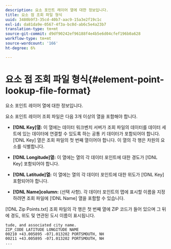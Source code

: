 ```yaml
---
description: 요소 포인트 레이어 열에 대한 정보입니다.
title: 요소 점 조회 파일 형식
uuid: 3480b9f3-35cd-40b7-aac9-15a3e2f19c1c
exl-id: da81da9e-0567-4f3a-bc0d-ab6c5e4a23b7
translation-type: tm+mt
source-git-commit: d9df90242ef96188f4e4b5e6d04cfef196b0a628
workflow-type: tm+mt
source-wordcount: '166'
ht-degree: 6%

---
```


# 요소 점 조회 파일 형식{#element-point-lookup-file-format}

요소 포인트 레이어 열에 대한 정보입니다.

요소 포인트 레이어 조회 파일은 다음 3개 이상의 열을 포함해야 합니다.

* **[!DNL Key]열:** 이 열에는 데이터 워크벤치 서버가 조회 파일의 데이터를 데이터 세트에 있는 데이터에 연결할 수 있도록 하는 공통 키 데이터가 포함되어야 합니다. [!DNL Key] 열은 조회 파일의 첫 번째 열이어야 합니다. 이 열의 각 행은 차원의 요소를 식별합니다.

* **[!DNL Longitude]열:** 이 열에는 열의 각 데이터 포인트에 대한 경도가  [!DNL Key] 포함되어야 합니다.

* **[!DNL Latitude]열:** 이 열에는 열의 각 데이터 포인트에 대한 위도가  [!DNL Key] 포함되어야 합니다.

* **[!DNL Name]column:** (선택 사항). 각 데이터 포인트의 맵에 표시할 이름을 지정하려면 조회 파일에 [!DNL Name] 열을 포함할 수 있습니다.

[!DNL Zip Points.txt] 조회 파일의 각 행은 첫 번째 열에 ZIP 코드가 들어 있으며 그 뒤에 경도, 위도 및 연관된 도시 이름이 표시됩니다.

```
tude, and associated city name.
ZIP_CODE LATITUDE LONGITUDE NAME
00210 +43.005895 -071.013202 PORTSMOUTH, NH
00211 +43.005895 -071.013202 PORTSMOUTH, NH
...
```
